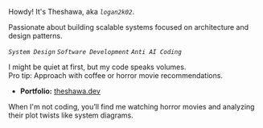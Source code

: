 Howdy! It's Theshawa, aka *`logan2k02`*.

Passionate about building scalable systems focused on architecture and design patterns.

*`System Design`* *`Software Development`* *`Anti AI Coding`*

I might be quiet at first, but my code speaks volumes.  
Pro tip: Approach with coffee or horror movie recommendations.

- **Portfolio:** [theshawa.dev](https://theshawa.dev)

When I'm not coding, you’ll find me watching horror movies and analyzing their plot twists like system diagrams.

<!--
Let's connect!  
Feel free to reach out for collaborations, cool project ideas, or simply to share your favorite scary movie.
-->
